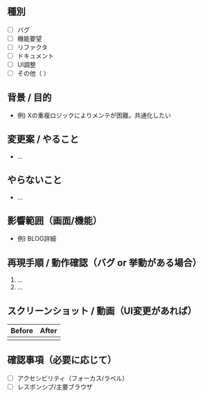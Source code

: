 ## 種別
- [ ] バグ
- [ ] 機能要望
- [ ] リファクタ
- [ ] ドキュメント
- [ ] UI調整
- [ ] その他（ ）

## 背景 / 目的
- 例) Xの重複ロジックによりメンテが困難。共通化したい

## 変更案 / やること
- ...

## やらないこと
- ...

## 影響範囲（画面/機能）
- 例) BLOG詳細

## 再現手順 / 動作確認（バグ or 挙動がある場合）
1. ...
2. ...

## スクリーンショット / 動画（UI変更があれば）
| Before | After |
| --- | --- |
|     |     |

## 確認事項（必要に応じて）
- [ ] アクセシビリティ（フォーカス/ラベル）
- [ ] レスポンシブ/主要ブラウザ
